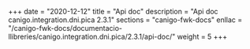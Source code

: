 +++
date        = "2020-12-12"
title       = "Api doc"
description = "Api doc canigo.integration.dni.pica 2.3.1"
sections    = "canigo-fwk-docs"
enllac		= "/canigo-fwk-docs/documentacio-llibreries/canigo.integration.dni.pica/2.3.1/api-doc/"
weight		= 5
+++
